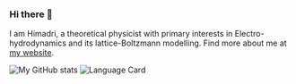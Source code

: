 ### Hi there 👋

<!--
**hsbasu/hsbasu** is a ✨ _special_ ✨ repository because its `README.md` (this file) appears on your GitHub profile.

Here are some ideas to get you started:

- 🔭 I’m currently working on ...
- 🌱 I’m currently learning ...
- 👯 I’m looking to collaborate on ...
- 🤔 I’m looking for help with ...
- 💬 Ask me about ...
- 📫 How to reach me: ...
- 😄 Pronouns: ...
- ⚡ Fun fact: ...
-->

I am Himadri, a theoretical physicist with primary interests in Electro-hydrodynamics and its lattice-Boltzmann modelling. Find more about me at [my website][1].

![My GitHub stats][2] ![Language Card][3]

<!--
<img align="center" src="https://github-readme-stats.vercel.app/api?username=hsbasu&custom_title=my%20contributions%20:&show_icons=true&title_color=bbbbbb&text_color=dddddd&icon_color=990000&bg_color=111111" />
<img align="center" src="https://github-readme-stats.vercel.app/api/top-langs/?username=hsbasu&langs_count=8&title_color=bbbbbb&text_color=dddddd&icon_color=990000&layout=compact&bg_color=B0E0E6" />
-->

[1]: https://hsbasu.github.io/?target=_blank
[2]: https://github-readme-stats.vercel.app/api?username=hsbasu&custom_title=My%20GitHub%20stats:&show_icons=true&theme=tokyonight&count_private=1
[3]: https://github-readme-stats.vercel.app/api/top-langs/?username=hsbasu&langs_count=8&theme=tokyonight&layout=compact&bg_color=B0E0E6&text_color=2C001E
